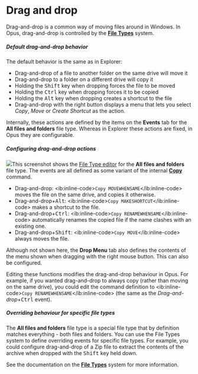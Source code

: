 # Drag and drop

Drag-and-drop is a common way of moving files around in Windows. In Opus, drag-and-drop is controlled by the **[File Types](/Manual/file_types/RAEDME.md)** system.

##### Default drag-and-drop behavior

The default behavior is the same as in Explorer:

- Drag-and-drop of a file to another folder on the same drive will move it
- Drag-and-drop to a folder on a different drive will copy it
- Holding the <kbd>Shift</kbd> key when dropping forces the file to be moved
- Holding the <kbd>Ctrl</kbd> key when dropping forces it to be copied
- Holding the <kbd>Alt</kbd> key when dropping creates a shortcut to the file
- Drag-and-drop with the right button displays a menu that lets you select *Copy*, *Move* or *Create Shortcut* as the action.

Internally, these actions are defined by the items on the **Events** tab for the **All files and folders** file type. Whereas in Explorer these actions are fixed, in Opus they are configurable.

##### Configuring drag-and-drop actions

<img src="/media/13/default_draganddrop.png" class="align-right" data-query="?nolink" />This screenshot shows the [File Type editor](/Manual/file_types/filetype_editor/RAEDME.md) for the **All files and folders** file type. The events are all defined as some variant of the internal **[Copy](/Manual/reference/command_reference/internal_commands/copy.md)** command.

- Drag-and-drop: \<ib:inline-code\>`Copy MOVEWHENSAME`\</ib:inline-code\> moves the file on the same drive, and copies it otherwise.
- Drag-and-drop+<kbd>Alt</kbd>: \<ib:inline-code\>`Copy MAKESHORTCUT`\</ib:inline-code\> makes a shortcut to the file.
- Drag-and-drop+<kbd>Ctrl</kbd>: \<ib:inline-code\>`Copy RENAMEWHENSAME`\</ib:inline-code\> automatically renames the copied file if the name clashes with an existing one.
- Drag-and-drop+<kbd>Shift</kbd>: \<ib:inline-code\>`Copy MOVE`\</ib:inline-code\> always moves the file.

Although not shown here, the **Drop Menu** tab also defines the contents of the menu shown when dragging with the right mouse button. This can also be configured.

Editing these functions modifies the drag-and-drop behaviour in Opus. For example, if you wanted drag-and-drop to always copy (rather than moving on the same drive), you could edit the command definition to \<ib:inline-code\>`Copy RENAMEWHENSAME`\</ib:inline-code\> (the same as the *Drag-and-drop+*<kbd>Ctrl</kbd> event).

##### Overriding behaviour for specific file types

The **All files and folders** file type is a special file type that by definition matches everything - both files and folders. You can use the File Types system to define overriding events for specific file types. For example, you could configure drag-and-drop of a Zip file to extract the contents of the archive when dropped with the <kbd>Shift</kbd> key held down.

See the documentation on the **[File Types](/Manual/file_types/RAEDME.md)** system for more information.
